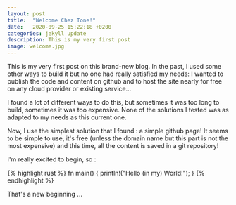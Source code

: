 ```yaml
---
layout: post
title:  "Welcome Chez Tone!"
date:   2020-09-25 15:22:18 +0200
categories: jekyll update
description: This is my very first post
image: welcome.jpg
---
```

This is my very first post on this brand-new blog. In the past, I used some other ways to build it
but no one had really satisfied my needs: I wanted to publish the code and content on github and to host the site nearly for free
on any cloud provider or existing service... 

I found a lot of different ways to do this, but sometimes it was too long to build,
sometimes it was too expensive. None of the solutions I tested was as adapted to my needs as this current one.

Now, I use the simplest solution that I found : a simple github page! 
It seems to be simple to use, it's free (unless the domain name but this part is not the most expensive) 
and this time, all the content is saved in a git repository!

I'm really excited to begin, so : 

{% highlight rust %}
fn main() {
    println!("Hello (in my) World!");
}
{% endhighlight %}

That's a new beginning ...



